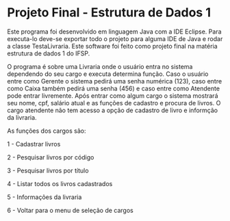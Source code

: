 # Projeto Final - Estrutura de Dados 1

Este programa foi desenvolvido em linguagem Java com a IDE Eclipse.
Para executa-lo deve-se exportar todo o projeto para alguma IDE de Java e rodar a classe TestaLivraria.
Este software foi feito como projeto final na matéria estrutura de dados 1 do IFSP.

O programa é sobre uma Livraria onde o usuário entra no sistema dependendo do seu cargo e executa determina função.
Caso o usuário entre como Gerente o sistema pedirá uma senha numérica (123), caso entre como Caixa também pedirá uma senha (456) e caso entre como Atendente pode entrar livremente.
Após entrar como algum cargo o sistema mostrará seu nome, cpf, salário atual e as funções de cadastro e procura de livros.
O cargo atendente não tem acesso a opção de cadastro de livro e informção da livraria.

As funções dos cargos são:

1 - Cadastrar livros

2 - Pesquisar livros por código

3 - Pesquisar livros por título

4 - Listar todos os livros cadastrados

5 - Informações da livraria

6 - Voltar para o menu de seleção de cargos
